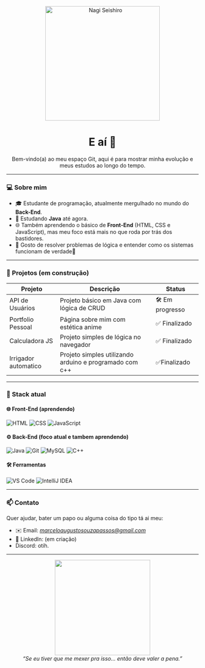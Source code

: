 <p align="center">
  <img src="https://i.pinimg.com/originals/1f/5d/df/1f5ddf7e772b23d9a49e6e3f3569e536.gif" width="300" alt="Nagi Seishiro" />
</p>

<h1 align="center">E aí 👋</h1>
<p align="center">
  Bem-vindo(a) ao meu espaço Git, aqui é para mostrar minha evolução e meus estudos ao longo do tempo.
</p>

---

### 💻 Sobre mim

- 🎓 Estudante de programação, atualmente mergulhado no mundo do **Back-End**.
- 🧠 Estudando **Java** até agora.
- 🌐 Também aprendendo o básico de **Front-End** (HTML, CSS e JavaScript), mas meu foco está mais no que roda por trás dos bastidores.
- 🧩 Gosto de resolver problemas de lógica e entender como os sistemas funcionam de verdade👀

---

### 🚧 Projetos (em construção)

| Projeto | Descrição | Status |
|--------|-----------|--------|
| API de Usuários | Projeto básico em Java com lógica de CRUD | 🛠️ Em progresso |
| Portfolio Pessoal | Página sobre mim com estética anime | ✅ Finalizado |
| Calculadora JS | Projeto simples de lógica no navegador | ✅ Finalizado |
| Irrigador automatico | Projeto simples utilizando arduino e programado com c++ |✅Finalizado|

---

### 🔧 Stack atual

#### 🌐 Front-End (aprendendo)
![HTML](https://img.shields.io/badge/-HTML5-111?&logo=html5)
![CSS](https://img.shields.io/badge/-CSS3-111?&logo=css3)
![JavaScript](https://img.shields.io/badge/-JavaScript-111?&logo=javascript)

#### ⚙️ Back-End (foco atual e tambem aprendendo)
![Java](https://img.shields.io/badge/-Java-111?&logo=openjdk)
![Git](https://img.shields.io/badge/-Git-111?&logo=git)
![MySQL](https://img.shields.io/badge/-MySQL-111?&logo=mysql)
![C++](https://img.shields.io/badge/-C++-111?&logo=mysql)

#### 🛠️ Ferramentas
![VS Code](https://img.shields.io/badge/-VS%20Code-111?&logo=visual-studio-code)
![IntelliJ IDEA](https://img.shields.io/badge/-IntelliJ%20IDEA-111?&logo=intellij-idea)

---

### 📫 Contato

Quer ajudar, bater um papo ou alguma coisa do tipo tá ai meu: 

- ✉️ Email: *marceloaugustosouzapassos@gmail.com*
- 💼 LinkedIn: (em criação)
- Discord: otih.
---

<p align="center">
  <img src="https://media.tenor.com/NqKNnbEoPhUAAAAC/blue-lock-nagi.gif" width="250" /><br/>
  <i>“Se eu tiver que me mexer pra isso... então deve valer a pena.”</i>
</p>
